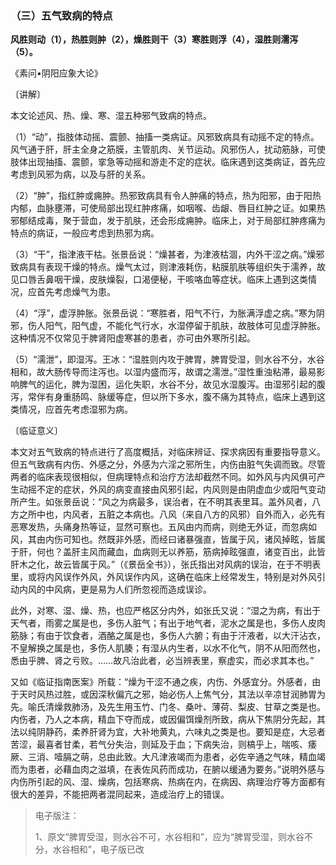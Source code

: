 ### （三）五气致病的特点

**风胜则动（1），热胜则肿（2），燥胜则干（3）寒胜则浮（4），湿胜则濡泻（5）。**

《素问•阴阳应象大论》

〔讲解〕

本文论述风、热、燥、寒、湿五种邪气致病的特点。

（1）“动”，指肢体动摇、震颤、抽搐一类病证。风邪致病具有动摇不定的特点。风气通于肝，肝主全身之筋膜，主管肌肉、关节运动。风邪伤人，扰动筋脉，可使肢体出现抽搐、震颤，挛急等动摇和游走不定的症状。临床遇到这类病证，首先应考虑到风邪为病，以及与肝的关系。

（2）“肿”，指红肿或痈肿。热邪致病具有令人肿痛的特点，热为阳邪，由于阳热内郁，血脉壅滞，可使局部出现红肿疼痛，如咽喉、齿龈、唇目红肿之证。如果热邪郁结成毒，聚于营血，发于肌肤，还会形成痈肿。临床上，对于局部红肿疼痛为特点的病证，一般应考虑到热邪为病。

（3）“干”，指津液干枯。张景岳说：“燥甚者，为津液枯涸，内外干涩之病。”燥邪致病具有表现干燥的特点。燥气太过，则津液耗伤，粘膜肌肤等组织失于濡养，故见口唇舌鼻咽干燥，皮肤燥裂，口渴便秘，干咳咯血等症状。临床上遇到这类情况，应首先考虑燥气为患。

（4）“浮”，虚浮肿胀。张景岳说：“寒胜者，阳气不行，为胀满浮虚之病。”寒为阴邪，伤人阳气，阳气虚，不能化气行水，水湿停留于肌肤，故肢体可见虚浮肿胀。这种情况不仅常见于脾肾阳虚寒甚的患者，亦可由外寒所引起。

（5）“濡泄”，即湿泻。王冰：“湿胜则内攻于脾胃，脾胃受湿，则水谷不分，水谷相和，故大肠传导而注泻也。以湿内盛而泻，故谓之濡泄。”湿性重浊粘滞，最易影响脾气的运化，脾为湿困，运化失职，水谷不分，故见水湿腹泻。由湿邪引起的腹泻，常伴有身重肠鸣、脉缓等症，但以所下多水，腹不痛为其特点，临床上遇到这类情况，应首先考虑湿邪为病。

〔临证意义〕

本文对五气致病的特点进行了高度概括，对临床辨证、探求病因有重要指导意义。但五气致病有内伤、外感之分，外感为六淫之邪所生，内伤由脏气失调而致。尽管两者的临床表现很相似，但病理特点和治疗方法却截然不同。如外风与内风俱可产生动摇不定的症状，外风的病变直接由风邪引起，内风则是由阴虚血少或阳气变动所产生。如张景岳说：“风之为病最多，误治者，在不明其表里耳。盖外风者，八方之所中也，内风者，五脏之本病也。八风（来自八方的风邪）自外而入，必先有恶寒发热，头痛身热等证，显然可察也。五风由内而病，则绝无外证，而忽病如风，其由内伤可知也。然既非外感，而经曰诸暴强直，皆属于风，诸风掉眩，皆属于肝，何也？盖肝主风而藏血，血病则无以养筋，筋病掉眩强直，诸变百出，此皆肝木之化，故云皆属于风。”（《景岳全书》），张氏指出对风病的误治，在于不明表里，或将内风误作外风，外风误作内风，这确在临床上经常发生，特别是对外风引动内风的中风病，更是易为人们所忽视而造成误诊。

此外，对寒、湿、燥、热，也应严格区分内外，如张氏又说：“湿之为病，有出于天气者，雨雾之属是也，多伤人脏气；有出于地气者，泥水之属是也，多伤人皮肉筋脉；有由于饮食者，酒酪之属是也，多伤人六腑；有由于汗液者，以大汗沾衣，不皇解换之属是也，多伤人肌腠；有湿从内生者，以水不化气，阴不从阳而然也，悉由乎脾、肾之亏败。……故凡治此者，必当辨表里，察虚实，而必求其本也。”

又如《临证指南医案》所载：“燥为干涩不通之疾，内伤、外感宜分。外感者，由于天时风热过胜，或因深秋偏亢之邪，始必伤人上焦气分，其法以辛凉甘润肺胃为先。喻氏清燥救肺汤，及先生用玉竹、门冬、桑叶、薄荷、梨皮、甘草之类是也。内伤者，乃人之本病，精血下夺而成，或因偏饵燥剂所致，病从下焦阴分先起，其法以纯阴静药，柔养肝肾为宜，大补地黄丸，六味丸之类是也。要知是症，大忌者苦涩，最喜者甘柔，若气分失治，则延及于血；下病失治，则槁乎上，喘咳、痿厥、三消、噎膈之萌，总由此致。大凡津液竭而为患者，必佐辛通之气味，精血竭而为患者，必藉血肉之滋填，在表佐风药而成功，在腑以缓通为要务。”说明外感与内伤所引起的风、湿、燥病，包括寒病、热病在内，在病因、病理治疗等方面都有很大的差异，不能把两者混同起来，造成治疗上的错误。

> 电子版注：
>
> 1、原文“脾胃受湿，则水谷不可，水谷相和”，应为“脾胃受湿，则水谷不分，水谷相和”，电子版已改